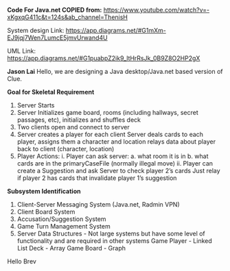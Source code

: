 **Code For Java.net COPIED from:**
https://www.youtube.com/watch?v=-xKgxqG411c&t=124s&ab_channel=ThenisH



System design Link:
https://app.diagrams.net/#G1mXm-EJ9jqj7Wen7LumcE5jmvUrwand4U

UML Link:
https://app.diagrams.net/#G1puabpZ2ik9_ltHrRsJk_0B9Z8O2HP2gX

**Jason Lai**
Hello, we are designing a Java desktop/Java.net based version of Clue.


**Goal for Skeletal Requirement**

1. Server Starts
2. Server Initializes game board, rooms (including hallways, secret passages, etc), initializes and shuffles deck
2. Two clients open and connect to server
3. Server creates a player for each client
Server deals cards to each player, assigns them a character and location
 relays data about player back to client (character, location)
4. Player Actions:
	i. Player can ask server:
		a. what room it is in
		b. what cards are in the primaryCaseFile (normally illegal move)
	ii. Player can create a Suggestion and ask Server to check player 2’s cards
Just relay if player 2 has cards that invalidate player 1’s suggestion




**Subsystem Identification**

1. Client-Server Messaging System (Java.net, Radmin VPN)
2. Client Board System
3. Accusation/Suggestion System
4. Game Turn Management System
5. Server Data Structures - Not large systems but have some level of functionality and are required in other systems
Game Player - Linked List
Deck - Array
Game Board - Graph


Hello Brev